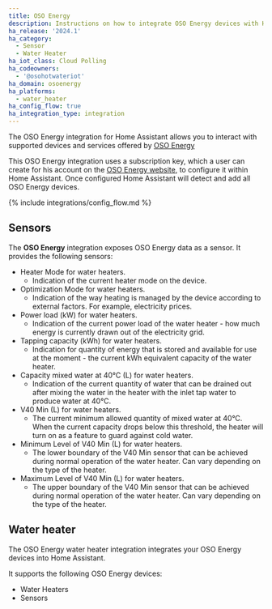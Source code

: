 ```yaml
---
title: OSO Energy
description: Instructions on how to integrate OSO Energy devices with Home Assistant.
ha_release: '2024.1'
ha_category:
  - Sensor
  - Water Heater
ha_iot_class: Cloud Polling
ha_codeowners:
  - '@osohotwateriot'
ha_domain: osoenergy
ha_platforms:
  - water_heater
ha_config_flow: true
ha_integration_type: integration
---
```


The OSO Energy integration for Home Assistant allows you to interact with supported devices and services offered by [OSO Energy](https://www.osoenergy.no)

This OSO Energy integration uses a subscription key, which a user can create for his account on the [OSO Energy website](https://portal.osoenergy.no/), to configure it within Home Assistant. Once configured Home Assistant will detect and add all OSO Energy devices.

{% include integrations/config_flow.md %}


## Sensors

The **OSO Energy** integration exposes OSO Energy data as a sensor. It provides the following sensors:

- Heater Mode for water heaters.
  - Indication of the current heater mode on the device.
- Optimization Mode for water heaters.
  - Indication of the way heating is managed by the device according to external factors. For example, electricity prices.
- Power load (kW) for water heaters.
  - Indication of the current power load of the water heater - how much energy is currently drawn out of the electricity grid.
- Tapping capacity (kWh) for water heaters.
  - Indication for quantity of energy that is stored and available for use at the moment - the current kWh equivalent capacity of the water heater.
- Capacity mixed water at 40°C (L) for water heaters.
  - Indication of the current quantity of water that can be drained out after mixing the water in the heater with the inlet tap water to produce water at 40°C.
- V40 Min (L) for water heaters.
  - The current minimum allowed quantity of mixed water at 40°C. When the current capacity drops below this threshold, the heater will turn on as a feature to guard against cold water.
- Minimum Level of V40 Min (L) for water heaters.
  - The lower boundary of the V40 Min sensor that can be achieved during normal operation of the water heater. Can vary depending on the type of the heater.
- Maximum Level of V40 Min (L) for water heaters.
  - The upper boundary of the V40 Min sensor that can be achieved during normal operation of the water heater. Can vary depending on the type of the heater.

## Water heater

The OSO Energy water heater integration integrates your OSO Energy devices into Home Assistant.

It supports the following OSO Energy devices:

- Water Heaters
- Sensors
